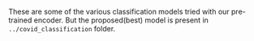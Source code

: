 These are some of the various classification models tried with our pre-trained encoder. But the proposed(best) model is present in `../covid_classification` folder.